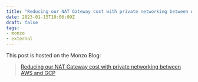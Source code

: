 ```yaml
---
title: "Reducing our NAT Gateway cost with private networking between AWS and GCP"
date: 2023-01-15T10:06:09Z
draft: false
tags:
- monzo
- external
---
```


This post is hosted on the Monzo Blog:

<!--more-->

> [Reducing our NAT Gateway cost with private networking between AWS and GCP](https://monzo.com/blog/2022/11/25/reducing-nat-gateway-cost-with-private-networking-between-aws-and-gcp)

